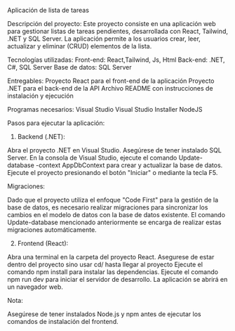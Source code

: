 Aplicación de lista de tareas 

Descripción del proyecto:
Este proyecto consiste en una aplicación web para gestionar listas de tareas pendientes, desarrollada con React, Tailwind, .NET y SQL Server. 
La aplicación permite a los usuarios crear, leer, actualizar y eliminar (CRUD) elementos de la lista.

Tecnologías utilizadas:
Front-end: React,Tailwind, Js, Html
Back-end: .NET, C#, SQL Server
Base de datos: SQL Server

Entregables:
Proyecto React para el front-end de la aplicación
Proyecto .NET para el back-end de la API
Archivo README con instrucciones de instalación y ejecución

Programas necesarios:
Visual Studio
Visual Studio Installer
NodeJS

Pasos para ejecutar la aplicación:

1. Backend (.NET):

Abra el proyecto .NET en Visual Studio.
Asegúrese de tener instalado SQL Server.
En la consola de Visual Studio, ejecute el comando 
Update-database -context AppDbContext
para crear y actualizar la base de datos.
Ejecute el proyecto presionando el botón "Iniciar" o mediante la tecla F5.

Migraciones:

Dado que el proyecto utiliza el enfoque "Code First" para la gestión de la base de datos, es necesario realizar migraciones para sincronizar los cambios en el modelo de datos con la base de datos existente. El comando Update-database mencionado anteriormente se encarga de realizar estas migraciones automáticamente.

2. Frontend (React):

Abra una terminal en la carpeta del proyecto React.
Asegurese de estar dentro del proyecto sino usar cd/ hasta llegar al proyecto
Ejecute el comando npm install para instalar las dependencias.
Ejecute el comando npm run dev para iniciar el servidor de desarrollo.
La aplicación se abrirá en un navegador web.

Nota:

Asegúrese de tener instalados Node.js y npm antes de ejecutar los comandos de instalación del frontend.
